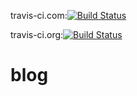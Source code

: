 travis-ci.com:[![Build Status](https://travis-ci.com/HawksJamesf/blog.svg?branch=master)](https://travis-ci.com/HawksJamesf/blog)

travis-ci.org:[![Build Status](https://travis-ci.org/HawksJamesf/blog.svg?branch=master)](https://travis-ci.org/HawksJamesf/blog)
# blog
